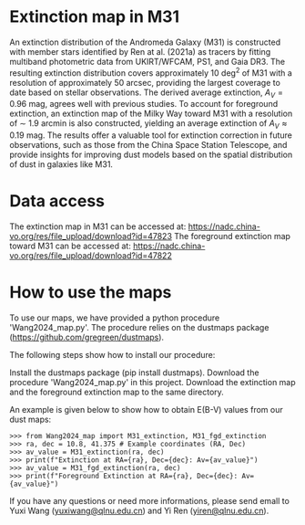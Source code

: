 # Extinction map in M31
An extinction distribution of the Andromeda Galaxy (M31) is constructed with member stars identified by Ren at al. (2021a) as tracers by fitting multiband photometric data from UKIRT/WFCAM, PS1, and Gaia DR3.
The resulting extinction distribution covers approximately 10 deg$^2$ of M31 with a resolution of approximately 50 arcsec, providing the largest coverage to date based on stellar observations.
The derived average extinction, $A_V = 0.96$ mag, agrees well with previous studies. 
To account for foreground extinction, an extinction map of the Milky Way toward M31 with a resolution of $\sim$ 1.9 arcmin is also constructed, yielding an average extinction of $A_V \approx 0.19$ mag. 
The results offer a valuable tool for extinction correction in future observations, such as those from the China Space Station Telescope, and provide insights for improving dust models based on the spatial distribution of dust in galaxies like M31.

# Data access
The extinction map in M31 can be accessed at: https://nadc.china-vo.org/res/file_upload/download?id=47823
The foreground extinction map toward M31 can be accessed at: https://nadc.china-vo.org/res/file_upload/download?id=47822

# How to use the maps
To use our maps, we have provided a python procedure 'Wang2024_map.py'. The procedure relies on the dustmaps package (https://github.com/gregreen/dustmaps).

The following steps show how to install our procedure:

Install the dustmaps package (pip install dustmaps).
Download the procedure 'Wang2024_map.py' in this project.
Download the extinction map and the foreground extinction map to the same directory.

An example is given below to show how to obtain E(B-V) values from our dust maps:

    >>> from Wang2024_map import M31_extinction, M31_fgd_extinction
    >>> ra, dec = 10.8, 41.375 # Example coordinates (RA, Dec)
    >>> av_value = M31_extinction(ra, dec)
    >>> print(f"Extinction at RA={ra}, Dec={dec}: Av={av_value}")
    >>> av_value = M31_fgd_extinction(ra, dec)
    >>> print(f"Foreground Extinction at RA={ra}, Dec={dec}: Av={av_value}")

If you have any questions or need more informations, please send emall to Yuxi Wang (yuxiwang@qlnu.edu.cn) and Yi Ren (yiren@qlnu.edu.cn).
